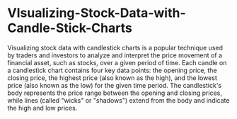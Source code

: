 # VIsualizing-Stock-Data-with-Candle-Stick-Charts
Visualizing stock data with candlestick charts is a popular technique used by traders and investors to analyze and interpret the price movement of a financial asset, such as stocks, over a given period of time.
Each candle on a candlestick chart contains four key data points: the opening price, the closing price, the highest price (also known as the high), and the lowest price (also known as the low) for the given time period. The candlestick's body represents the price range between the opening and closing prices, while lines (called "wicks" or "shadows") extend from the body and indicate the high and low prices.
